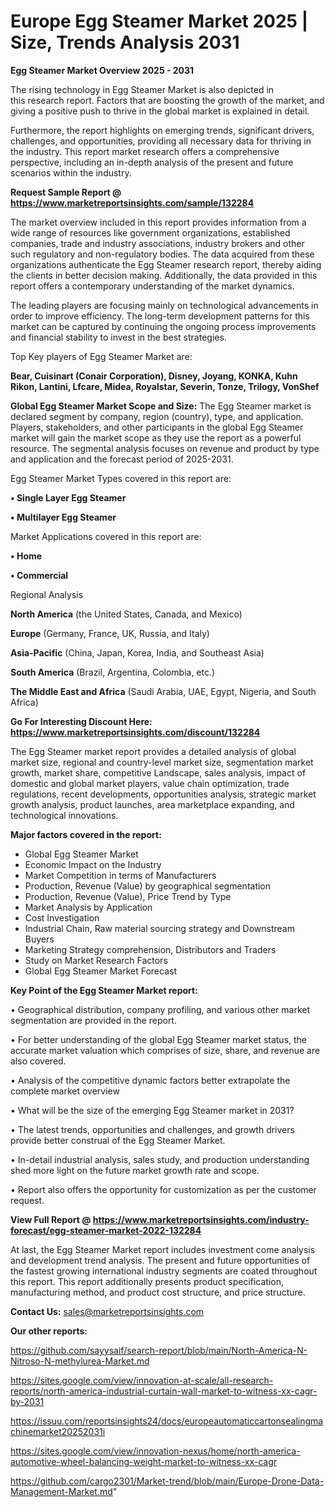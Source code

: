  # Europe Egg Steamer Market 2025 | Size, Trends Analysis 2031

<Strong> Egg Steamer Market Overview 2025 - 2031</strong>

The rising technology in Egg Steamer Market is also depicted in this research report. Factors that are boosting the growth of the market, and giving a positive push to thrive in the global market is explained in detail.

Furthermore, the report highlights on emerging trends, significant drivers, challenges, and opportunities, providing all necessary data for thriving in the industry. This report market research offers a comprehensive perspective, including an in-depth analysis of the present and future scenarios within the industry.

<strong>Request Sample Report @ <a href=https://www.marketreportsinsights.com/sample/132284>https://www.marketreportsinsights.com/sample/132284</a></strong>

The market overview included in this report provides information from a wide range of resources like government organizations, established companies, trade and industry associations, industry brokers and other such regulatory and non-regulatory bodies. The data acquired from these organizations authenticate the Egg Steamer research report, thereby aiding the clients in better decision making. Additionally, the data provided in this report offers a contemporary understanding of the market dynamics.

The leading players are focusing mainly on technological advancements in order to improve efficiency. The long-term development patterns for this market can be captured by continuing the ongoing process improvements and financial stability to invest in the best strategies.

Top Key players of Egg Steamer Market are:

<strong>Bear, Cuisinart (Conair Corporation), Disney, Joyang, KONKA, Kuhn Rikon, Lantini, Lfcare, Midea, Royalstar, Severin, Tonze, Trilogy, VonShef</strong>

<strong><b>Global Egg Steamer Market Scope and Size:</b></strong>
The Egg Steamer market is declared segment by company, region (country), type, and application. Players, stakeholders, and other participants in the global Egg Steamer market will gain the market scope as they use the report as a powerful resource. The segmental analysis focuses on revenue and product by type and application and the forecast period of 2025-2031.

Egg Steamer Market Types covered in this report are:

<strong>• Single Layer Egg Steamer

• Multilayer Egg Steamer</strong>

Market Applications covered in this report are:

<strong>• Home

• Commercial</strong> 

Regional Analysis

<strong>North America</strong> (the United States, Canada, and Mexico)

<strong>Europe</strong> (Germany, France, UK, Russia, and Italy)

<strong>Asia-Pacific</strong> (China, Japan, Korea, India, and Southeast Asia)

<strong>South America</strong> (Brazil, Argentina, Colombia, etc.)

<strong>The Middle East and Africa</strong> (Saudi Arabia, UAE, Egypt, Nigeria, and South Africa)

<strong>Go For Interesting Discount Here: <a href=https://www.marketreportsinsights.com/discount/132284>https://www.marketreportsinsights.com/discount/132284</a></strong>

The Egg Steamer market report provides a detailed analysis of global market size, regional and country-level market size, segmentation market growth, market share, competitive Landscape, sales analysis, impact of domestic and global market players, value chain optimization, trade regulations, recent developments, opportunities analysis, strategic market growth analysis, product launches, area marketplace expanding, and technological innovations.

<strong><b>Major factors covered in the report:</b></strong>
<ul>
  <li>Global Egg Steamer Market </li>
  <li>Economic Impact on the Industry</li>
  <li>Market Competition in terms of Manufacturers</li>
  <li>Production, Revenue (Value) by geographical segmentation</li>
  <li>Production, Revenue (Value), Price Trend by Type</li>
  <li>Market Analysis by Application</li>
  <li>Cost Investigation</li>
  <li>Industrial Chain, Raw material sourcing strategy and Downstream Buyers</li>
  <li>Marketing Strategy comprehension, Distributors and Traders</li>
  <li>Study on Market Research Factors</li>
  <li>Global Egg Steamer Market Forecast</li>
</ul>

<strong><b>Key Point of the Egg Steamer Market report:</b></strong>

• Geographical distribution, company profiling, and various other market segmentation are provided in the report.

• For better understanding of the global Egg Steamer market status, the accurate market valuation which comprises of size, share, and revenue are also covered.

• Analysis of the competitive dynamic factors better extrapolate the complete market overview

• What will be the size of the emerging Egg Steamer market in 2031?

• The latest trends, opportunities and challenges, and growth drivers provide better construal of the Egg Steamer Market.

• In-detail industrial analysis, sales study, and production understanding shed more light on the future market growth rate and scope.

• Report also offers the opportunity for customization as per the customer request.

<strong><b>View Full Report @ <a href=https://www.marketreportsinsights.com/industry-forecast/egg-steamer-market-2022-132284>https://www.marketreportsinsights.com/industry-forecast/egg-steamer-market-2022-132284</a></b></strong>


At last, the Egg Steamer Market report includes investment come analysis and development trend analysis. The present and future opportunities of the fastest growing international industry segments are coated throughout this report. This report additionally presents product specification, manufacturing method, and product cost structure, and price structure.

<strong>Contact Us:</strong>
sales@marketreportsinsights.com

<strong>Our other reports:</strong>

<a href=https://github.com/sayysaif/search-report/blob/main/North-America-N-Nitroso-N-methylurea-Market.md>https://github.com/sayysaif/search-report/blob/main/North-America-N-Nitroso-N-methylurea-Market.md</a>

<a href=https://sites.google.com/view/innovation-at-scale/all-research-reports/north-america-industrial-curtain-wall-market-to-witness-xx-cagr-by-2031>https://sites.google.com/view/innovation-at-scale/all-research-reports/north-america-industrial-curtain-wall-market-to-witness-xx-cagr-by-2031</a>

<a href=https://issuu.com/reportsinsights24/docs/europeautomaticcartonsealingmachinemarket20252031i>https://issuu.com/reportsinsights24/docs/europeautomaticcartonsealingmachinemarket20252031i</a>

<a href=https://sites.google.com/view/innovation-nexus/home/north-america-automotive-wheel-balancing-weight-market-to-witness-xx-cagr>https://sites.google.com/view/innovation-nexus/home/north-america-automotive-wheel-balancing-weight-market-to-witness-xx-cagr</a>

<a href=https://github.com/cargo2301/Market-trend/blob/main/Europe-Drone-Data-Management-Market.md>https://github.com/cargo2301/Market-trend/blob/main/Europe-Drone-Data-Management-Market.md</a>"
